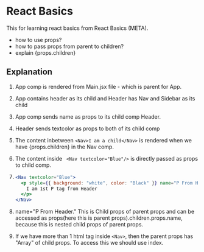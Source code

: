# React Basics

This for learning react basics from React Basics (META).

- how to use props?
- how to pass props from parent to children?
- explain {props.children}

## Explanation

1. App comp is rendered from Main.jsx file - which is parent for App.
2. App contains header as its child and Header has Nav and Sidebar as its child
3. App comp sends name as props to its child comp Header.
4. Header sends textcolor as props to both of its child comp
5. The content inbetween `<Nav>I am a child</Nav>` is rendered when we have {props.children} in the Nav comp.
6. The content inside ` <Nav textcolor="Blue"/>` is directly passed as props to child comp.
7. ```jsx
   <Nav textcolor="Blue">
     <p style={{ background: "white", color: "Black" }} name="P From Header.">
       I am 1st P tag from Header
     </p>
   </Nav>
   ```

8. name="P From Header." This is Child props of parent props and can be accessed as props(here this is parent props).children.props.name, because this is nested child props of parent props.
9. If we have more than 1 html tag inside `<Nav>`, then the parent props has "Array" of child props. To access this we should use index.
